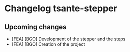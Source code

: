 # Changelog tsante-stepper

## Upcoming changes
* [FEA] [BGO] Development of the stepper and the steps
* [FEA] [BGO] Creation of the project
